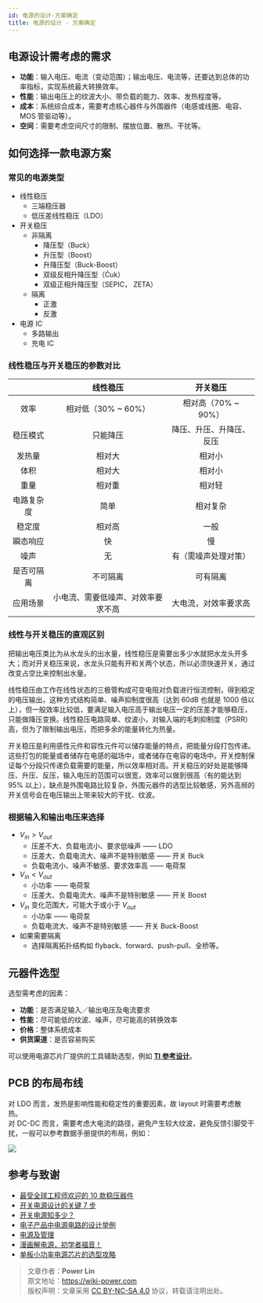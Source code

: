 ```yaml
---
id: 电源的设计-方案确定
title: 电源的设计 - 方案确定
---
```


## 电源设计需考虑的需求

- **功能**：输入电压、电流（变动范围）；输出电压、电流等，还要达到总体的功率指标，实现系统最大转换效率。
- **性能**：输出电压上的纹波大小、带负载的能力、效率、发热程度等。
- **成本**：系统综合成本，需要考虑核心器件与外围器件（电感或线圈、电容、MOS 管驱动等）。
- **空间**：需要考虑空间尺寸的限制、摆放位置、散热、干扰等。

## 如何选择一款电源方案

### 常见的电源类型

- 线性稳压
    - 三端稳压器
    - 低压差线性稳压（LDO）
- 开关稳压
    - 非隔离
      - 降压型（Buck）
      - 升压型（Boost）
      - 升降压型（Buck-Boost）
      - 双级反相升降压型（Ćuk）
      - 双级正相升降压型（SEPIC， ZETA）
    - 隔离
      - 正激
      - 反激
- 电源 IC
    - 多路输出
    - 充电 IC

### 线性稳压与开关稳压的参数对比

|            |              线性稳压              |         开关稳压         |
| :--------: | :--------------------------------: | :----------------------: |
|    效率    |        相对低（30% ~ 60%）         |   相对高（70% ~ 90%）    |
|  稳压模式  |              只能降压              | 降压、升压、升降压、反压 |
|   发热量   |               相对大               |          相对小          |
|    体积    |               相对大               |          相对小          |
|    重量    |               相对重               |          相对轻          |
| 电路复杂度 |                简单                |         相对复杂         |
|   稳定度   |               相对高               |           一般           |
|  瞬态响应  |                 快                 |            慢            |
|    噪声    |                 无                 |   有（需噪声处理对策）   |
| 是否可隔离 |              不可隔离              |         可有隔离         |
|  应用场景  | 小电流、需要低噪声、对效率要求不高 |   大电流，对效率要求高   |

### 线性与开关稳压的直观区别

把输出电压类比为从水龙头的出水量，线性稳压是需要出多少水就把水龙头开多大；而对开关稳压来说，水龙头只能有开和关两个状态，所以必须快速开关，通过改变占空比来控制出水量。

线性稳压由工作在线性状态的三极管构成可变电阻对负载进行恒流控制，得到稳定的电压输出，这种方式结构简单、噪声抑制度很高（达到 60dB 也就是 1000 倍以上），但一般效率比较低，要满足输入电压高于输出电压一定的压差才能够稳压，只能做降压变换。线性稳压电路简单、纹波小，对输入端的毛刺抑制度（PSRR）高，但为了限制输出电压，而把多余的能量转化为热量。

开关稳压是利用感性元件和容性元件可以储存能量的特点，把能量分段打包传递。这些打包的能量或者储存在电感的磁场中，或者储存在电容的电场中。开关控制保证每个分段只传递负载需要的能量，所以效率相对高。开关稳压的好处是能够降压、升压、反压，输入电压的范围可以很宽，效率可以做到很高（有的能达到 95% 以上），缺点是外围电路比较复杂，外围元器件的选型比较敏感，另外高频的开关信号会在电压输出上带来较大的干扰、纹波。

### 根据输入和输出电压来选择

- $V_{in}>V_{out}$
    - 压差不大、负载电流小、要求低噪声 —— LDO
    - 压差大、负载电流大、噪声不是特别敏感 —— 开关 Buck
    - 负载电流小、噪声不敏感、要求效率高 —— 电荷泵
- $V_{in}<V_{out}$
    - 小功率 —— 电荷泵
    - 压差大、负载电流大、噪声不是特别敏感 —— 开关 Boost
- $V_{in}$ 变化范围大，可能大于或小于 $V_{out}$
    - 小功率 —— 电荷泵
    - 负载电流大、噪声不是特别敏感 —— 开关 Buck-Boost
- 如果需要隔离
    - 选择隔离拓扑结构如 flyback、forward、push-pull、全桥等。

## 元器件选型

选型需考虑的因素：

- **功能**：是否满足输入／输出电压及电流要求
- **性能**：尽可能低的纹波、噪声，尽可能高的转换效率
- **价格**：整体系统成本
- **供货渠道**：是否容易购买

可以使用电源芯片厂提供的工具辅助选型，例如 [**TI 参考设计**](http://www.ti.com.cn/cn/reference-designs/index.html)。

## PCB 的布局布线

对 LDO 而言，发热是影响性能和稳定性的重要因素，故 layout 时需要考虑散热。  
对 DC-DC 而言，需要考虑大电流的路径，避免产生较大纹波，避免反馈引脚受干扰，一般可以参考数据手册提供的布局，例如：

![](https://wiki-media-1253965369.cos.ap-guangzhou.myqcloud.com/img/20200202194045.png)

## 参考与致谢

- [最受全球工程师欢迎的 10 款稳压器件](https://mp.weixin.qq.com/s/l4-iG3Ki4R70X8GeHg3OpA)
- [开关电源设计的关键 7 步](https://mp.weixin.qq.com/s/19ePnO54yBIvatcj5nVRBg)
- [开关电源知多少？](https://mp.weixin.qq.com/s/ilSCii7jw9DHfIqorrq5Yg)
- [电子产品中电源电路的设计举例](https://www.eetree.cn/wiki/ps_design_case#%E7%94%B5%E5%AD%90%E4%BA%A7%E5%93%81%E4%B8%AD%E7%94%B5%E6%BA%90%E7%94%B5%E8%B7%AF%E7%9A%84%E8%AE%BE%E8%AE%A1%E4%B8%BE%E4%BE%8B)
- [电源及管理](https://www.eetree.cn/wiki/powersupply)
- [漫画解电源，初学者福音！](https://mp.weixin.qq.com/s/R6c96mmincweZ_xV7ex2QQ)
- [单板小功率电源芯片的选型攻略](https://mp.weixin.qq.com/s/ZPNlGc3JHovSvxzh7uWD9g)

> 文章作者：**Power Lin**  
> 原文地址：<https://wiki-power.com>  
> 版权声明：文章采用 [CC BY-NC-SA 4.0](https://creativecommons.org/licenses/by/4.0/deed.zh) 协议，转载请注明出处。
